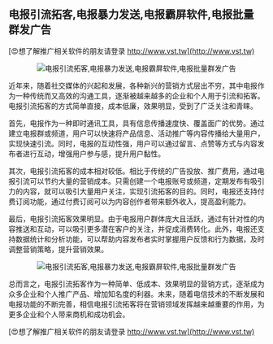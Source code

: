 ## **电报引流拓客,电报暴力发送,电报霸屏软件,电报批量群发广告**

[😍想了解推广相关软件的朋友请登录 http://www.vst.tw](http://www.vst.tw)

 <center><img src="https://vst.tw/MP4/tuiguang/png/1.png" alt="电报引流拓客,电报暴力发送,电报霸屏软件,电报批量群发广告"></center>

近年来，随着社交媒体的兴起和发展，各种新兴的营销方式层出不穷，其中电报作为一种传统而又高效的沟通工具，逐渐被越来越多的企业和个人用于引流和拓客。电报引流拓客的方式简单直接，成本低廉，效果明显，受到了广泛关注和青睐。

首先，电报作为一种即时通讯工具，具有信息传播速度快、覆盖面广的优势。通过建立电报群或频道，用户可以快速将产品信息、活动推广等内容传播给大量用户，实现快速引流。同时，电报的互动性强，用户可以通过留言、点赞等方式与内容发布者进行互动，增强用户参与感，提升用户黏性。

其次，电报引流拓客的成本相对较低。相比于传统的广告投放、推广费用，通过电报引流可以节约大量的营销成本。只需创建一个电报账号或频道，定期发布有吸引力的内容，就可以吸引大量用户关注，实现引流拓客的目的。同时，电报还支持付费订阅功能，通过付费订阅可以为内容创作者带来额外收入，提高盈利能力。

最后，电报引流拓客效果明显。由于电报用户群体庞大且活跃，通过有针对性的内容推送和互动，可以吸引更多潜在客户的关注，并促成消费转化。此外，电报还支持数据统计和分析功能，可以帮助内容发布者实时掌握用户反馈和行为数据，及时调整营销策略，提升营销效果。

 <center><img src="https://vst.tw/MP4/tuiguang/png/0.png" alt="电报引流拓客,电报暴力发送,电报霸屏软件,电报批量群发广告"></center>

总而言之，电报引流拓客作为一种简单、低成本、效果明显的营销方式，逐渐成为众多企业和个人推广产品、增加知名度的利器。未来，随着电信技术的不断发展和电报功能的不断完善，相信电报引流拓客将在营销领域发挥越来越重要的作用，为更多企业和个人带来商机和成功机会。

[😍想了解推广相关软件的朋友请登录 http://www.vst.tw](http://www.vst.tw)



